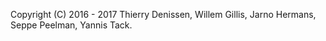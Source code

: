 
Copyright (C) 2016 - 2017 Thierry Denissen, Willem Gillis, Jarno Hermans, Seppe Peelman, Yannis Tack.
